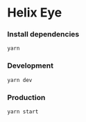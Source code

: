 # Helix Eye

### Install dependencies

```
yarn 
```

### Development

```
yarn dev
```


### Production

```
yarn start
```
